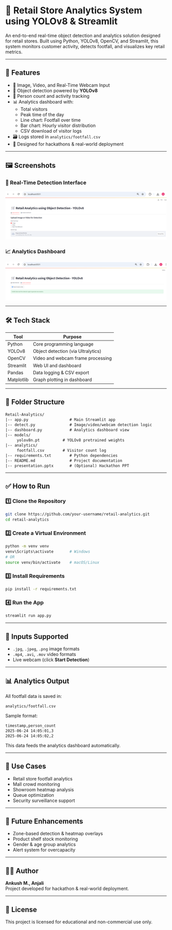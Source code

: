 # 🛒 Retail Store Analytics System using YOLOv8 & Streamlit

An end-to-end real-time object detection and analytics solution designed for retail stores. Built using Python, YOLOv8, OpenCV, and Streamlit, this system monitors customer activity, detects footfall, and visualizes key retail metrics.

---

## 🚀 Features

- 📸 Image, Video, and Real-Time Webcam Input
- 🧠 Object detection powered by **YOLOv8**
- 👥 Person count and activity tracking
- 📊 Analytics dashboard with:
  - Total visitors
  - Peak time of the day
  - Line chart: Footfall over time
  - Bar chart: Hourly visitor distribution
  - CSV download of visitor logs
- 🗃️ Logs stored in `analytics/footfall.csv`
- 🎯 Designed for hackathons & real-world deployment

---

## 🖼️ Screenshots

### 🎥 Real-Time Detection Interface
![Detection](image.png)

### 📈 Analytics Dashboard
![Dashboard](image-1.png)

---

## 🛠️ Tech Stack

| Tool       | Purpose                            |
|------------|------------------------------------|
| Python     | Core programming language          |
| YOLOv8     | Object detection (via Ultralytics) |
| OpenCV     | Video and webcam frame processing  |
| Streamlit  | Web UI and dashboard               |
| Pandas     | Data logging & CSV export          |
| Matplotlib | Graph plotting in dashboard        |

---

## 📁 Folder Structure

```
Retail-Analytics/
|-- app.py                  # Main Streamlit app
|-- detect.py               # Image/video/webcam detection logic
|-- dashboard.py            # Analytics dashboard view
|-- models/
     yolov8n.pt          # YOLOv8 pretrained weights
|-- analytics/
     footfall.csv        # Visitor count log
|-- requirements.txt        # Python dependencies
|-- README.md               # Project documentation
|-- presentation.pptx       # (Optional) Hackathon PPT
```

---

## ✅ How to Run

### 1️⃣ Clone the Repository

```bash
git clone https://github.com/your-username/retail-analytics.git
cd retail-analytics
```

### 2️⃣ Create a Virtual Environment

```bash
python -m venv venv
venv\Scripts\activate       # Windows
# OR
source venv/bin/activate    # macOS/Linux
```

### 3️⃣ Install Requirements

```bash
pip install -r requirements.txt
```

### 4️⃣ Run the App

```bash
streamlit run app.py
```

---

## 🎥 Inputs Supported

- `.jpg`, `.jpeg`, `.png` image formats
- `.mp4`, `.avi`, `.mov` video formats
- Live webcam (click **Start Detection**)

---

## 📊 Analytics Output

All footfall data is saved in:

```
analytics/footfall.csv
```

Sample format:

```
timestamp,person_count
2025-06-24 14:05:01,3
2025-06-24 14:05:02,2
```

This data feeds the analytics dashboard automatically.

---

## 🎯 Use Cases

- Retail store footfall analytics
- Mall crowd monitoring
- Showroom heatmap analysis
- Queue optimization
- Security surveillance support

---

## 🌟 Future Enhancements

- Zone-based detection & heatmap overlays
- Product shelf stock monitoring
- Gender & age group analytics
- Alert system for overcapacity

---

## 👨‍💻 Author

**Ankush M., Anjali**  
Project developed for hackathon & real-world deployment.

---

## 📄 License

This project is licensed for educational and non-commercial use only.